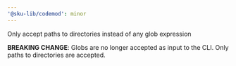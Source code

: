 ```yaml
---
'@sku-lib/codemod': minor
---
```


Only accept paths to directories instead of any glob expression

**BREAKING CHANGE**:
Globs are no longer accepted as input to the CLI. Only paths to directories are accepted.
